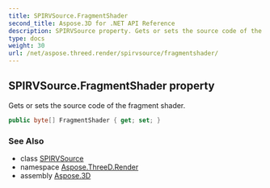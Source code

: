 ```yaml
---
title: SPIRVSource.FragmentShader
second_title: Aspose.3D for .NET API Reference
description: SPIRVSource property. Gets or sets the source code of the fragment shader
type: docs
weight: 30
url: /net/aspose.threed.render/spirvsource/fragmentshader/
---
```

## SPIRVSource.FragmentShader property

Gets or sets the source code of the fragment shader.

```csharp
public byte[] FragmentShader { get; set; }
```

### See Also

* class [SPIRVSource](../)
* namespace [Aspose.ThreeD.Render](../../../aspose.threed.render/)
* assembly [Aspose.3D](../../../)


